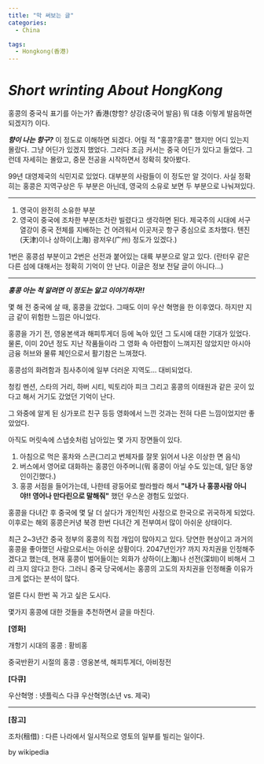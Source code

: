 ```yaml
---
title: "막 써보는 글"
categories:
  - China

tags:
  - Hongkong(香港)
---
```


# *Short wrinting About HongKong*

홍콩의 중국식 표기를 아는가? 香港(향항? 샹강(중국어 발음) 뭐 대충 이렇게 발음하면 되겠지?) 이다.  

***향이 나는 항구?*** 이 정도로 이해하면 되겠다. 어릴 적 "홍콩?홍콩" 했지만 어디 있는지 몰랐다. 그냥 어딘가 있겠지 했었다. 그러다 조금 커서는 중국 어딘가 있다고 들었다. 그런데 자세히는 몰랐고, 중문 전공을 시작하면서 정확히 찾아봤다. 



99년 대영제국의 식민지로 있었다. 대부분의 사람들이 이 정도만 알 것이다. 사실 정확히는 홍콩은 지역구상은 두 부분은 아닌데, 영국의 소유로 보면 두 부분으로 나눠져있다.

---

1. 영국이 완전히 소유한 부분
2. 영국이 중국에 조차한 부분(조차란 빌렸다고 생각하면 된다. 제국주의 시대에 서구 열강이 중국 전체를 지배하는 건 어려워서 이곳저곳 항구 중심으로 조차했다. 톈진(天津)이나 상하이(上海) 광저우(广州) 정도가 있겠다.)

1번은 홍콩섬 부분이고 2번은 선전과 붙어있는 대륙 부분으로 알고 있다. (란터우 같은 다른 섬에 대해서는 정확히 기억이 안 난다. 이글은 정보 전달 글이 아니다...)

---



***홍콩 아는 척 알려면 이 정도는 알고 이야기하자!!***



몇 해 전 중국에 살 때, 홍콩을 갔었다. 그때도 이미 우산 혁명을 한 이후였다. 하지만 지금 같이 위험한 느낌은 아니었다.

홍콩을 가기 전, 영웅본색과 해피투게더 등에 녹아 있던 그 도시에 대한 기대가 있었다. 물론, 이미 20년 정도 지난 작품들이라 그 영화 속 아련함이 느껴지진 않았지만 아시아 금융 허브와 물류 체인으로서 활기참은 느껴졌다. 



홍콩섬의 화려함과 침사추이에 일부 더러운 지역도... 대비되었다.



청킹 멘션, 스타의 거리, 하버 시티, 빅토리아 피크 그리고 홍콩의 이태원과 같은 곳이 있다고 해서 거기도 갔었던 기억이 난다. 



그 와중에 알게 된 싱가포르 친구 등등 영화에서 느낀 것과는 전혀 다른 느낌이었지만 좋았었다.



아직도 머릿속에 스냅숏처럼 남아있는 몇 가지 장면들이 있다.

1. 아침으로 먹은 홍차와 스콘(그리고 번체자를 잘못 읽어서 나온 이상한 면 음식)
2. 버스에서 영어로 대화하는 홍콩인 아주머니(뭐 홍콩이 아닐 수도 있는데, 일단 동양인이긴했다.)
3. 홍콩 서점을 들어가는데, 나한테 광둥어로 쏼라쏼라 해서 **"내가 나 홍콩사람 아니야!! 영어나 만다린으로 말해줘"** 했던 우스운 경험도 있었다.



홍콩을 다녀간 후 중국에 몇 달 더 살다가 개인적인 사정으로 한국으로 귀국하게 되었다. 이후로는 해외 홍콩은커녕 북경 한번 다녀간 게 전부여서 많이 아쉬운 상태이다.



최근 2~3년간 중국 정부의 홍콩의 직접 개입이 많아지고 있다. 당연한 현상이고 과거의 홍콩을 좋아했던 사람으로서는 아쉬운 상황이다. 2047년인가? 까지 자치권을 인정해주겠다고 했는데, 현재 홍콩이 벌어들이는 외화가 상하이(上海)나 선전(深圳)이 비해서 그리 크지 않다고 한다. 그러니 중국 당국에서는 홍콩의 고도의 자치권을 인정해줄 이유가 크게 없다는 분석이 많다. 



얼른 다시 한번 꼭 가고 싶은 도시다.



몇가지 홍콩에 대한 것들을 추천하면서 글을 마친다. 

**[영화]**

개항기 시대의 홍콩 : 황비홍

중국반환기 시절의 홍콩 : 영웅본색, 해피투게더, 아비정전

**[다큐]**

우산혁명 : 넷플릭스 다큐 우산혁명(소년 vs. 제국)



---

**[참고]**

조차(租借) : 다른 나라에서 일시적으로 영토의 일부를 빌리는 일이다. 

by wikipedia
